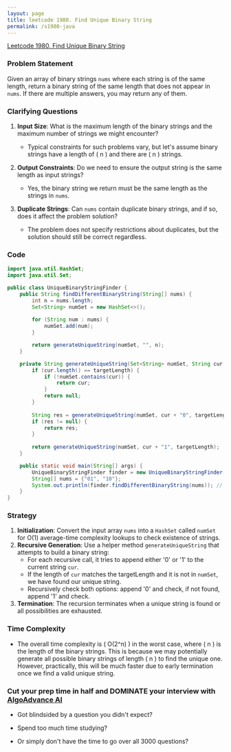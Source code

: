 ```yaml
---
layout: page
title: leetcode 1980. Find Unique Binary String
permalink: /s1980-java
---
```

[Leetcode 1980. Find Unique Binary String](https://algoadvance.github.io/algoadvance/l1980)
### Problem Statement
Given an array of binary strings `nums` where each string is of the same length, return a binary string of the same length that does not appear in `nums`. If there are multiple answers, you may return any of them.

### Clarifying Questions
1. **Input Size**: What is the maximum length of the binary strings and the maximum number of strings we might encounter?
   - Typical constraints for such problems vary, but let's assume binary strings have a length of \( n \) and there are \( n \) strings.

2. **Output Constraints**: Do we need to ensure the output string is the same length as input strings?
   - Yes, the binary string we return must be the same length as the strings in `nums`.

3. **Duplicate Strings**: Can `nums` contain duplicate binary strings, and if so, does it affect the problem solution?
   - The problem does not specify restrictions about duplicates, but the solution should still be correct regardless.

### Code
```java
import java.util.HashSet;
import java.util.Set;

public class UniqueBinaryStringFinder {
    public String findDifferentBinaryString(String[] nums) {
        int n = nums.length;
        Set<String> numSet = new HashSet<>();
        
        for (String num : nums) {
            numSet.add(num);
        }

        return generateUniqueString(numSet, "", n);
    }

    private String generateUniqueString(Set<String> numSet, String cur, int targetLength) {
        if (cur.length() == targetLength) {
            if (!numSet.contains(cur)) {
                return cur;
            }
            return null;
        }
        
        String res = generateUniqueString(numSet, cur + "0", targetLength);
        if (res != null) {
            return res;
        }
        
        return generateUniqueString(numSet, cur + "1", targetLength);
    }

    public static void main(String[] args) {
        UniqueBinaryStringFinder finder = new UniqueBinaryStringFinder();
        String[] nums = {"01", "10"};
        System.out.println(finder.findDifferentBinaryString(nums)); // Example output: "00" or "11"
    }
}
```

### Strategy
1. **Initialization**: Convert the input array `nums` into a `HashSet` called `numSet` for O(1) average-time complexity lookups to check existence of strings.
2. **Recursive Generation**: Use a helper method `generateUniqueString` that attempts to build a binary string:
   - For each recursive call, it tries to append either '0' or '1' to the current string `cur`.
   - If the length of `cur` matches the targetLength and it is not in `numSet`, we have found our unique string.
   - Recursively check both options: append '0' and check, if not found, append '1' and check.
3. **Termination**: The recursion terminates when a unique string is found or all possibilities are exhausted.

### Time Complexity
- The overall time complexity is \( O(2^n) \) in the worst case, where \( n \) is the length of the binary strings. This is because we may potentially generate all possible binary strings of length \( n \) to find the unique one. However, practically, this will be much faster due to early termination once we find a valid unique string.


### Cut your prep time in half and DOMINATE your interview with [AlgoAdvance AI](https://algoAdvance.com)

- Got blindsided by a question you didn't expect?

- Spend too much time studying?

- Or simply don't have the time to go over all 3000 questions?

